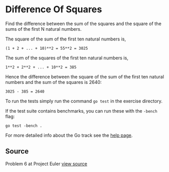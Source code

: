 # Difference Of Squares

Find the difference between the sum of the squares and the square of the sums of the first N natural numbers.

The square of the sum of the first ten natural numbers is,

    (1 + 2 + ... + 10)**2 = 55**2 = 3025

The sum of the squares of the first ten natural numbers is,

    1**2 + 2**2 + ... + 10**2 = 385

Hence the difference between the square of the sum of the first
ten natural numbers and the sum of the squares is 2640:

    3025 - 385 = 2640

To run the tests simply run the command `go test` in the exercise directory.

If the test suite contains benchmarks, you can run these with the `-bench`
flag:

    go test -bench .

For more detailed info about the Go track see the [help
page](http://help.exercism.io/getting-started-with-go.html).

## Source

Problem 6 at Project Euler [view source](http://projecteuler.net/problem=6)
